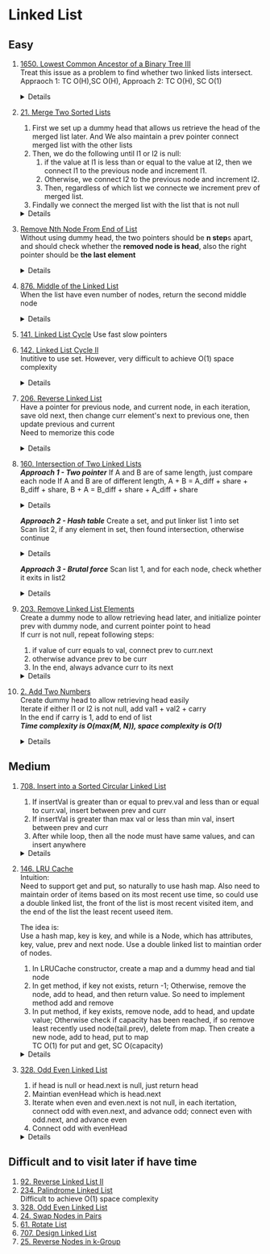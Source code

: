 # Linked List
## Easy
1. [1650. Lowest Common Ancestor of a Binary Tree III](https://leetcode.com/problems/lowest-common-ancestor-of-a-binary-tree-iii)   
    Treat this issue as a problem to find whether two linked lists intersect. Appraoch 1: TC O(H),SC O(H), Approach 2: TC O(H), SC O(1)  
    <details>

        ```python
        def lowestCommonAncestor(self, p: 'Node', q: 'Node') -> 'Node':
            ancestorsOfP = set()
            while p:
                ancestorsOfP.add(p)
                p = p.parent
            
            while q:
                if q in ancestorsOfP:
                    return q
                q = q.parent
            
            return None

        # Approach 2
        def lowestCommonAncestor(self, p: 'Node', q: 'Node') -> 'Node':
            first = p
            second = q
            while first != second:
                first = first.parent if first else q
                second = second.parent if second else p    

        return first    
        ```
    </details>
    
1. [21. Merge Two Sorted Lists](https://leetcode.com/problems/merge-two-sorted-lists)  
    1. First we set up a dummy head that allows us retrieve the head of the merged list later. And We also maintain a prev pointer connect merged list with the other lists
    1. Then, we do the following until l1 or l2 is null:
        1. if the value at l1 is less than or equal to the value at l2, then we connect l1 to the previous node and increment l1.
        1. Otherwise, we connect l2 to the previous node and increment l2. 
        1. Then, regardless of which list we connecte we increment prev of merged list.
    1. Findally we connect the merged list with the list that is not null
    <details>

    ```python
        def mergeTwoLists(self, list1: Optional[ListNode], list2: Optional[ListNode]) -> Optional[ListNode]:
            preHead = ListNode()
            prev = preHead
            while list1 and list2:
                if list1.val < list2.val:
                    prev.next = list1
                    list1 = list1.next
                else:
                    prev.next = list2
                    list2 = list2.next
    
                prev = prev.next
    
            prev.next = list1 or list2
    
            return preHead.next
    ```
    </details>

1. [Remove Nth Node From End of List](https://leetcode.com/problems/remove-nth-node-from-end-of-list)  
    Without using dummy head, the two pointers should be **n step**s apart, and should check whether the **removed node is head**, also the right pointer should be **the last element**
        <details>
    
           ```python
               for i in range(n):
                   fast = fast.next
               
               if not fast:
                  return head.next
            
               while fast.next:
                  fast = fast.next
                  slow = slow.next
              
               #When using dummy head, the two pointers are also ** n steps** apart, and the **right pointer should be last item**
               
               for i in range(n):
                   fast = fast.next
                  
                while fast.next:
                    fast = fast.next
                    slow = slow.next
           ```
         </details>
1. [876. Middle of the Linked List](https://leetcode.com/problems/middle-of-the-linked-list)   
    When the list have even number of nodes, return the second middle node
    <details>

        ```python
            def middleNode(self, head: Optional[ListNode]) -> Optional[ListNode]:     
                fast = head
                slow = head
                while fast and fast.next:
                    fast = fast.next.next
                    slow = slow.next
                return slow
        ```
    </details>
1. [141. Linked List Cycle](https://leetcode.com/problems/linked-list-cycle)
    Use fast slow pointers
1. [142. Linked List Cycle II](https://leetcode.com/problems/linked-list-cycle-ii)  
    Inutitive to use set. However, very difficult to achieve O(1) space complexity
    <details>

        ```python
            def detectCycle(self, head: Optional[ListNode]) -> Optional[ListNode]:
                seen = set()
                while head:
                    if head in seen:
                        return head
                    else:
                        seen.add(head)
                        head = head.next
                
                return None
        ```
    </details>
1. [206. Reverse Linked List](https://leetcode.com/problems/reverse-linked-list)  
    Have a pointer for previous node, and current node, in each iteration, save old next, then change curr element's next to previous one, then update previous and current  
    Need to memorize this code
    <details>

        ```python
        prev = None
        curr = head
        while curr:
            oldNext = curr.next
            curr.next = prev
            prev = curr
            curr = oldNext

        return prev
        ```
    </details>
1. [160. Intersection of Two Linked Lists](https://leetcode.com/problems/intersection-of-two-linked-lists)  
    ***Approach 1 - Two pointer***
    If A and B are of same length, just compare each node
    If A and B are of different length, A + B = A_diff + share + B_diff + share, B + A = B_diff + share + A_diff + share
    <details>

    ```python
    def getIntersectionNode(self, headA: ListNode, headB: ListNode) -> Optional[ListNode]:
        currA = headA
        currB = headB
        while currA or currB:
            if currA == currB:
                return currA
            currA = currA.next if currA else headB
            currB = currB.next if currB else headA
    ```
    </details>
    
    ***Approach 2 - Hash table***
    Create a set, and put linker list 1 into set  
    Scan list 2, if any element in set, then found intersection, otherwise continue  
    <details>

    ```python
        def getIntersectionNode(self, headA: ListNode, headB: ListNode) -> Optional[ListNode]:
            seen = set()
            while headA:
                seen.add(headA)
                headA = headA.next
            
            while headB:
                if headB in seen:
                    return headB
                headB = headB.next
            
            return None
    ```
    </details>

    ***Approach 3 - Brutal force***
    Scan list 1, and for each node, check whether it exits in list2
    <details>

    ```python
        def getIntersectionNode(self, headA: ListNode, headB: ListNode) -> Optional[ListNode]:
            while headA:
                pB = headB
                while pB:
                    if pB == headA:
                        return headA
                    pB = pB.next
                headA = headA.next
            return None
    ```
    </details>
1. [203. Remove Linked List Elements](https://leetcode.com/problems/remove-linked-list-elements)  
    Create a dummy node to allow retrieving head later, and initialize pointer prev with dummy node, and current pointer point to head  
    If curr is not null, repeat following steps:  
    1. if value of curr equals to val, connect prev to curr.next
    1. otherwise advance prev to be curr
    1. In the end, always advance curr to its next 
    <details>

    ```python
    def removeElements(self, head: Optional[ListNode], val: int) -> Optional[ListNode]:
        dummy = ListNode()
        dummy.next = head
        prev = dummy
        curr = head
        while curr:
            if curr.val == val:
                prev.next = curr.next
            else:
                prev = curr
            curr = curr.next

        return dummy.next
    ```
    </details>
1. [2. Add Two Numbers](https://leetcode.com/problems/add-two-numbers)  
    Create dummy head to allow retrieving head easily  
    Iterate if either l1 or l2 is not null, add val1 + val2 + carry  
    In the end if carry is 1, add to end of list  
    ***Time complexity is O(max(M, N)), space complexity is O(1)***
    <details>

    ```python
    def addTwoNumbers(self, l1: Optional[ListNode], l2: Optional[ListNode]) -> Optional[ListNode]:
        carry = 0
        dummy = ListNode()
        curr = dummy
        while l1 or l2:
            val1 = l1.val if l1 else 0
            val2 = l2.val if l2 else 0
            total = val1 + val2 + carry
            curr.next = ListNode(total % 10)
            carry = total // 10

            curr = curr.next 
            l1 = l1.next if l1 else None
            l2 = l2.next if l2 else None

        if carry == 1:
            curr.next = ListNode(1)
        
        return dummy.next
    ```
    </details>
    
## Medium
1. [708. Insert into a Sorted Circular Linked List](https://leetcode.com/problems/insert-into-a-sorted-circular-linked-list)  
    1. If insertVal is greater than or equal to prev.val and less than or equal to curr.val, insert between prev and curr
    1. If insertVal is greater than max val or less than min val, insert between prev and curr
    1. After while loop, then all the node must have same values, and can insert anywhere
    <details>

    ```python
    def insert(self, head: 'Optional[Node]', insertVal: int) -> 'Node':
        if not head:
            node = Node(insertVal)
            node.next = node
            return node
        
        prev = head
        curr = head.next
        while True:
            if prev.val <= insertVal <= curr.val:
                prev.next = Node(insertVal, curr)
                return head
            elif prev.val > curr.val:
                if insertVal >= prev.val or insertVal <= curr.val:
                    prev.next = Node(insertVal, curr)
                    return head
            prev = curr
            curr = curr.next

            if prev == head:
                break
                
        prev.next = Node(insertVal, curr)
        return head
    ```
    </details>
1. [146. LRU Cache](https://leetcode.com/problems/lru-cache)  
   Intuition:     
    Need to support get and put, so naturally to use hash map. Also need to maintain order of items based on its most recent use time, so could use a double linked list, the front of the list is most recent visited item, and the end of the list the least recent useed item.  

    The idea is:  
    Use a hash map, key is key, and while is a Node, which has attributes, key, value, prev and next node. Use a double linked list to maintian order of nodes.  
    1. In LRUCache constructor, create a map and a dummy head and tial node  
    1. In get method, if key not exists, return -1; Otherwise, remove the node, add to head, and then return value. So need to implement method add and remove   
    1. In put method, if key exists, remove node, add to head, and update value; Otherwise check if capacity has been reached, if so remove least recently used node(tail.prev), delete from map. Then create a new node, add to head, put to map  
    TC O(1) for put and get, SC O(capacity)      
    <details>

    ```python
        class Node:
            def __init__(self, key, val):
                self.key = key
                self.val = val
                self.prev = None
                self.next = None

        class LRUCache:
            def __init__(self, capacity):
                self.capacity = capacity
                self.keyNodeMap = {}
                self.head = Node(-1, -1)
                self.tail = Node(-1, -1)
                self.head.next = self.tail
                self.tail.prev = self.head
            
            def get(self, key):
                if not key in self.keyNodeMap:
                    return -1
                
                node = self.keyNodeMap[key]
                self._remove(node)
                self._add(node)
                return node.val
            
            def _remove(self, node):
                node.prev.next = node.next
                node.next.prev = node.prev
            
            def _add(self, node):
                currFirst = self.head.next
                self.head.next = node
                node.prev = self.head
                node.next = currFirst
                currFirst.prev = node
            
            def put(self, key, val):
                if key in self.keyNodeMap:
                    node = self.keyNodeMap[key]
                    self._remove(node)
                    self._add(node)
                    node.val = val
                else:
                    if self.capacity == len(self.keyNodeMap):
                        lruNode = self.tail.prev
                        self._remove(lruNode)
                        del self.keyNodeMap[lruNode.key]
        
                    newNode = Node(key, val)
                    self._add(newNode)
                    self.keyNodeMap[key] = newNode
    ```
    </details>
    
1. [328. Odd Even Linked List](https://leetcode.com/problems/odd-even-linked-list)  
    1. if head is null or head.next is null, just return head  
    1. Maintian evenHead which is head.next   
    1. Iterate when even and even.next is not null, in each itertation, connect odd with even.next, and advance odd; connect even with odd.next, and advance even
    1. Connect odd with evenHead  
    <details>

    ```python
    def oddEvenList(self, head: Optional[ListNode]) -> Optional[ListNode]:
        if not head or not head.next:
            return head

        odd = head
        even = head.next
        evenHead = even
        while even and even.next:
            odd.next = even.next
            odd = odd.next
            even.next = odd.next
            even = even.next
        
        odd.next = evenHead
        return head
    ```
    </details>
## Difficult and to visit later if have time
1. [92. Reverse Linked List II](https://leetcode.com/problems/reverse-linked-list-ii)
1. [234. Palindrome Linked List](https://leetcode.com/problems/palindrome-linked-list)  
    Difficult to achieve O(1) space complexity
1. [328. Odd Even Linked List](https://leetcode.com/problems/odd-even-linked-list)
1. [24. Swap Nodes in Pairs](https://leetcode.com/problems/swap-nodes-in-pairs)  
1. [61. Rotate List](https://leetcode.com/problems/rotate-list)
1. [707. Design Linked List](https://leetcode.com/problems/design-linked-list)  
1. [25. Reverse Nodes in k-Group](https://leetcode.com/problems/reverse-nodes-in-k-group)  
   
